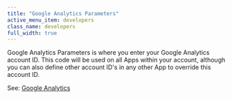 ```yaml
---
title: "Google Analytics Parameters"
active_menu_item: developers
class_name: developers
full_width: true
---
```



Google Analytics Parameters is where you enter your Google Analytics account ID. This code will be used on all Apps within your account, although you can also define other account ID's in any other App to override this account ID.

See: [Google Analytics](../../../../advanced-features/google-analytics/)
